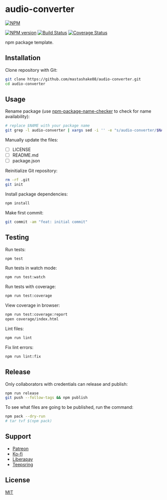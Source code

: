 # audio-converter

[![NPM](https://nodei.co/npm/audio-converter.png)](https://nodei.co/npm/audio-converter/)

[![NPM version](https://img.shields.io/npm/v/audio-converter.svg)](https://www.npmjs.com/package/audio-converter)
[![Build Status](https://travis-ci.org/mastashake08/audio-converter.svg?branch=master)](https://travis-ci.org/mastashake08/audio-converter)
[![Coverage Status](https://coveralls.io/repos/github/mastashake08/audio-converter/badge.svg?branch=master)](https://coveralls.io/github/mastashake08/audio-converter?branch=master)

npm package template.

## Installation

Clone repository with Git:

```sh
git clone https://github.com/mastashake08/audio-converter.git
cd audio-converter
```

## Usage

Rename package (use [npm-package-name-checker](https://mastashake08.org/npm-package-name-checker/) to check for name availability):

```sh
# replace $NAME with your package name
git grep -l audio-converter | xargs sed -i '' -e "s/audio-converter/$NAME/g"
```

Manually update the files:

- [ ] LICENSE
- [ ] README.md
- [ ] package.json

Reinitialize Git repository:

```sh
rm -rf .git
git init
```

Install package dependencies:

```sh
npm install
```

Make first commit:

```sh
git commit -am "feat: initial commit"
```

## Testing

Run tests:

```sh
npm test
```

Run tests in watch mode:

```sh
npm run test:watch
```

Run tests with coverage:

```sh
npm run test:coverage
```

View coverage in browser:

```sh
npm run test:coverage:report
open coverage/index.html
```

Lint files:

```sh
npm run lint
```

Fix lint errors:

```sh
npm run lint:fix
```

## Release

Only collaborators with credentials can release and publish:

```sh
npm run release
git push --follow-tags && npm publish
```

To see what files are going to be published, run the command:

```sh
npm pack --dry-run
# tar tvf $(npm pack)
```

## Support

- [Patreon](https://b.remarkabl.org/patreon)
- [Ko-fi](https://b.remarkabl.org/ko-fi)
- [Liberapay](https://b.remarkabl.org/liberapay)
- [Teepsring](https://b.remarkabl.org/teespring)

## License

[MIT](https://github.com/mastashake08/audio-converter/blob/master/LICENSE)
